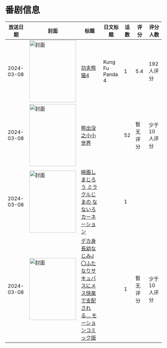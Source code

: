 # 番剧信息

|放送日期|封面|标题|日文标题|话数|评分|评分人数|
|---|---|---|---|---|---|---|
|2024-03-08|<img src="//lain.bgm.tv/pic/cover/c/ce/1a/395881_QY8ar.jpg" alt="封面" style="width:150px;height:200px;object-fit:cover;">|[功夫熊猫4](https://bangumi.tv/subject/395881)|Kung Fu Panda 4|1|5.4|192人评分|
|2024-03-08|<img src="//lain.bgm.tv/pic/cover/c/7d/6e/459566_yTpug.jpg" alt="封面" style="width:150px;height:200px;object-fit:cover;">|[熊出没之小小世界](https://bangumi.tv/subject/459566)||52|暂无评分|少于10人评分|
|2024-03-08|<img src="//lain.bgm.tv/pic/cover/c/94/e3/469288_Xezxh.jpg" alt="封面" style="width:150px;height:200px;object-fit:cover;">|[映画しまじろう ミラクルじまの なないろカーネーション](https://bangumi.tv/subject/469288)||1|||
|2024-03-08|<img src="/img/no_icon_subject.png" alt="封面" style="width:150px;height:200px;object-fit:cover;">|[デカ身長幼なじみJ〇ふたなりサキュバスにメス快楽で支配される… モーションコミック版](https://bangumi.tv/subject/505559)||1|暂无评分|少于10人评分|
